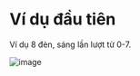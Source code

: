 # Ví dụ đầu tiên

Ví dụ 8 đèn, sáng lần lượt từ 0-7.

![image](https://user-images.githubusercontent.com/114990730/230648137-c433b473-8bda-4d74-b697-641c9d707b60.png)
